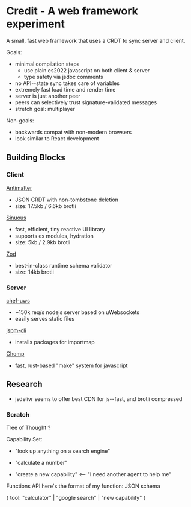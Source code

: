 # Credit - A web framework experiment

A small, fast web framework that uses a CRDT to sync server and client.

Goals:

- minimal compilation steps
  - use plain es2022 javascript on both client & server
  - type safety via jsdoc comments
- no API--state sync takes care of variables
- extremely fast load time and render time
- server is just another peer
- peers can selectively trust signature-validated messages
- stretch goal: multiplayer

Non-goals:

- backwards compat with non-modern browsers
- look similar to React development

## Building Blocks

### Client

[Antimatter](https://braid.org/antimatter)

- JSON CRDT with non-tombstone deletion
- size: 17.5kb / 6.6kb brotli

[Sinuous](https://sinuous.netlify.app/)

- fast, efficient, tiny reactive UI library
- supports es modules, hydration
- size: 5kb / 2.9kb brotli

[Zod](https://github.com/colinhacks/zod)

- best-in-class runtime schema validator
- size: 14kb brotli

### Server

[chef-uws](https://github.com/chef-js/uws)

- ~150k req/s nodejs server based on uWebsockets
- easily serves static files

[jspm-cli](https://github.com/jspm/jspm-cli)

- installs packages for importmap

[Chomp](https://github.com/guybedford/chomp)

- fast, rust-based "make" system for javascript

## Research

- jsdelivr seems to offer best CDN for js--fast, and brotli compressed

### Scratch

Tree of Thought ?

Capability Set:

- "look up anything on a search engine"
- "calculate a number"

- "create a new capability" <-- "I need another agent to help me"

Functions API
here's the format of my function:
JSON schema

{
tool: "calculator" | "google search" | "new capability"
}
